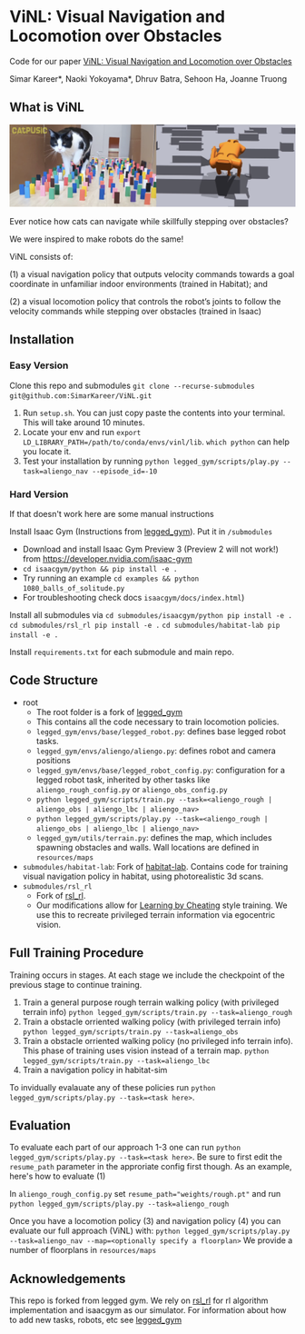 # ViNL: Visual Navigation and Locomotion over Obstacles
Code for our paper [ViNL: Visual Navigation and Locomotion over Obstacles](https://arxiv.org/abs/2210.14791)

Simar Kareer*, Naoki Yokoyama*, Dhruv Batra, Sehoon Ha, Joanne Truong

## What is ViNL
![](resources/readme/CatAndMimic.png)

Ever notice how cats can navigate while skillfully stepping over obstacles?

We were inspired to make robots do the same!

ViNL consists of:

(1) a visual navigation policy that outputs velocity commands towards a goal coordinate in unfamiliar indoor environments (trained in Habitat);
and 

(2) a visual locomotion policy that controls the robot’s joints to follow the velocity commands while stepping over obstacles (trained in Isaac)

## Installation
### Easy Version
Clone this repo and submodules
`git clone --recurse-submodules git@github.com:SimarKareer/ViNL.git`

1. Run `setup.sh`.  You can just copy paste the contents into your terminal.  This will take around 10 minutes.
2. Locate your env and run `export LD_LIBRARY_PATH=/path/to/conda/envs/vinl/lib`.  `which python` can help you locate it.
3. Test your installation by running `python legged_gym/scripts/play.py --task=aliengo_nav --episode_id=-10`

### Hard Version
If that doesn't work here are some manual instructions

Install Isaac Gym (Instructions from [legged_gym](https://leggedrobotics.github.io/legged_gym/)).  Put it in `/submodules`
   - Download and install Isaac Gym Preview 3 (Preview 2 will not work!) from https://developer.nvidia.com/isaac-gym
   - `cd isaacgym/python && pip install -e .`
   - Try running an example `cd examples && python 1080_balls_of_solitude.py`
   - For troubleshooting check docs `isaacgym/docs/index.html`)

Install all submodules via 
`cd submodules/isaacgym/python pip install -e .`
`cd submodules/rsl_rl pip install -e .`
`cd submodules/habitat-lab pip install -e .`

Install `requirements.txt` for each submodule and main repo.
<!-- Put a set of models on google drive for evaluation -->

## Code Structure
- root
    - The root folder is a fork of [legged_gym](https://leggedrobotics.github.io/legged_gym/)
    - This contains all the code necessary to train locomotion policies.
    - `legged_gym/envs/base/legged_robot.py`: defines base legged robot tasks.
    - `legged_gym/envs/aliengo/aliengo.py`: defines robot and camera positions
    - `legged_gym/envs/base/legged_robot_config.py`: configuration for a legged robot task, inherited by other tasks like `aliengo_rough_config.py` or `aliengo_obs_config.py`
    - `python legged_gym/scripts/train.py --task=<aliengo_rough | aliengo_obs | aliengo_lbc | aliengo_nav>`
    - `python legged_gym/scripts/play.py --task=<aliengo_rough | aliengo_obs | aliengo_lbc | aliengo_nav>`
    - `legged_gym/utils/terrain.py`: defines the map, which includes spawning obstacles and walls.  Wall locations are defined in `resources/maps`
- `submodules/habitat-lab`: Fork of [habitat-lab](https://github.com/facebookresearch/habitat-lab).  Contains code for training visual navigation policy in habitat, using photorealistic 3d scans.
- `submodules/rsl_rl`
    - Fork of [rsl_rl](https://github.com/leggedrobotics/rsl_rl).
    - Our modifications allow for [Learning by Cheating](https://arxiv.org/abs/1912.12294) style training.  We use this to recreate privileged terrain information via egocentric vision.

## Full Training Procedure
Training occurs in stages.  At each stage we include the checkpoint of the previous stage to continue training.

1. Train a general purpose rough terrain walking policy (with privileged terrain info) `python legged_gym/scripts/train.py --task=aliengo_rough`
2. Train a obstacle orriented walking policy (with privileged terrain info) `python legged_gym/scripts/train.py --task=aliengo_obs`
3. Train a obstacle orriented walking policy (no privileged info terrain info).  This phase of training uses vision instead of a terrain map. `python legged_gym/scripts/train.py --task=aliengo_lbc`
4. Train a navigation policy in habitat-sim
<!-- Add link to checkpoint for each stage of training. -->

To invidually evalauate any of these policies run `python legged_gym/scripts/play.py --task=<task here>`.

## Evaluation
To evaluate each part of our approach 1-3 one can run `python legged_gym/scripts/play.py --task=<task here>`.  Be sure to first edit the `resume_path` parameter in the approriate config first though.  As an example, here's how to evaluate (1)

In `aliengo_rough_config.py` set `resume_path="weights/rough.pt"` and run `python legged_gym/scripts/play.py --task=aliengo_rough`

Once you have a locomotion policy (3) and navigation policy (4) you can evaluate our full approach (ViNL) with:
`python legged_gym/scripts/play.py --task=aliengo_nav --map=<optionally specify a floorplan>`
We provide a number of floorplans in `resources/maps`

## Acknowledgements
This repo is forked from legged gym.  We rely on [rsl_rl](https://github.com/leggedrobotics/rsl_rl) for rl algorithm implementation and isaacgym as our simulator.  For information about how to add new tasks, robots, etc see [legged_gym](https://leggedrobotics.github.io/legged_gym/)
